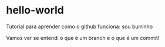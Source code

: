 # hello-world
Tutorial para aprender como o github funciona: sou burrinho

Vamos ver se entendi o que é um branch e o que é um commit!
